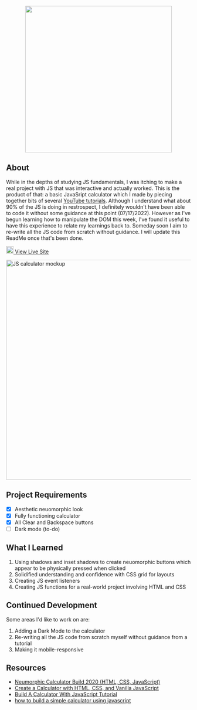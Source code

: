 <p align="center"> <img src="https://user-images.githubusercontent.com/104512014/180835913-c9756974-f453-4d2c-9c1f-86ccc8f3cb85.jpg" width="400px"/> </p>

## About
While in the depths of studying JS fundamentals, I was itching to make a real project with JS that was interactive and actually worked. This is the product of that: a basic JavaSript calculator which I made by piecing together bits of several [YouTube tutorials](#resources). Although I understand what about 90% of the JS is doing in restrospect, I definitely wouldn't have been able to code it without some guidance at this point (07/17/2022). However as I've begun learning how to manipulate the DOM this week, I've found it useful to have this experience to relate my learnings back to. Someday soon I aim to re-write all the JS code from scratch without guidance. I will update this ReadMe once that's been done.

<img src="https://github.com/FortAwesome/Font-Awesome/blob/6.x/svgs/solid/arrow-up-right-from-square.svg" width="20" height="20">[ View Live Site](https://emmaclarem.github.io/javascript-calculator/)

<img width="600" alt="JS calculator mockup" src="https://user-images.githubusercontent.com/104512014/180831510-dd9ab4f5-63f4-418b-b2a2-511b2800d28a.png">

## Project Requirements
- [x] Aesthetic neuomorphic look
- [x] Fully functioning calculator
- [x] All Clear and Backspace buttons
- [ ] Dark mode (to-do)

## What I Learned
1. Using shadows and inset shadows to create neuomorphic buttons which appear to be physically pressed when clicked
2. Solidified understanding and confidence with CSS grid for layouts
3. Creating JS event listeners
4. Creating JS functions for a real-world project involving HTML and CSS

## Continued Development
Some areas I'd like to work on are:
1. Adding a Dark Mode to the calculator
2. Re-writing all the JS code from scratch myself without guidance from a tutorial
3. Making it mobile-responsive

## Resources
- [Neumorphic Calculator Build 2020 (HTML, CSS, JavaScript)](https://www.youtube.com/watch?v=n63qcjz60Co)
- [Create a Calculator with HTML, CSS, and Vanilla JavaScript](https://www.youtube.com/watch?v=f0SG2j6d-Kg)
- [Build A Calculator With JavaScript Tutorial](https://www.youtube.com/watch?v=j59qQ7YWLxw)
- [how to build a simple calculator using javascript](https://www.youtube.com/watch?v=1jAEyP9a1hg)
